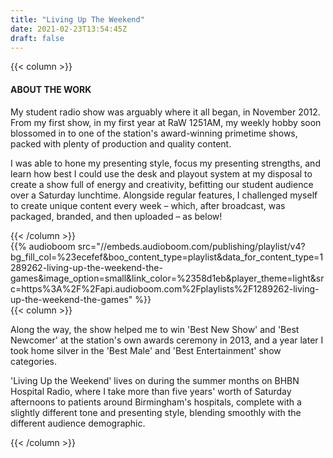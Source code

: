 ```yaml
---
title: "Living Up The Weekend"
date: 2021-02-23T13:54:45Z
draft: false
---
```

{{< column >}}
<h4>ABOUT THE WORK</h4>
<p>
	My student radio show was arguably where it all began, in November 2012. From my first show, in my first year at RaW 1251AM, my weekly hobby soon blossomed in to one of the station's award-winning primetime shows, packed with plenty of production and quality content.
</p>
<p>
	I was able to hone my presenting style, focus my presenting strengths, and learn how best I could use the desk and playout system at my disposal to create a show full of energy and creativity, befitting our student audience over a Saturday lunchtime. Alongside regular features, I challenged myself to create unique content every week – which, after broadcast, was packaged, branded, and then uploaded – as below!
</p>
{{< /column >}}
<div class="col-lg-10 col-lg-offset-1">
	{{% audioboom src="//embeds.audioboom.com/publishing/playlist/v4?bg_fill_col=%23ecefef&amp;boo_content_type=playlist&amp;data_for_content_type=1289262-living-up-the-weekend-the-games&amp;image_option=small&amp;link_color=%2358d1eb&amp;player_theme=light&amp;src=https%3A%2F%2Fapi.audioboom.com%2Fplaylists%2F1289262-living-up-the-weekend-the-games" %}}
</div>
{{< column >}}
<p>
	Along the way, the show helped me to win 'Best New Show' and 'Best Newcomer' at the station's own awards ceremony in 2013, and a year later I took home silver in the 'Best Male' and 'Best Entertainment' show categories.
</p>
<p>
	'Living Up the Weekend' lives on during the summer months on BHBN Hospital Radio, where I take more than five years' worth of Saturday afternoons to patients around Birmingham's hospitals, complete with a slightly different tone and presenting style, blending smoothly with the different audience demographic.
</p>
{{< /column >}}
